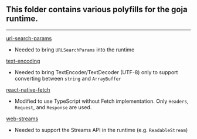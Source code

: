 ## This folder contains various polyfills for the goja runtime.

---

[url-search-params](https://github.com/jerrybendy/url-search-params-polyfill)

- Needed to bring `URLSearchParams` into the runtime

[text-encoding](https://github.com/anonyco/FastestSmallestTextEncoderDecoder)

- Needed to bring TextEncoder/TextDecoder (UTF-8) only to support converting between `string` and `ArrayBuffer`

[react-native-fetch](https://github.com/react-native-community/fetch)

- Modified to use TypeScript without Fetch implementation. Only `Headers`, `Request`, and `Response` are used.

[web-streams](https://github.com/MattiasBuelens/web-streams-polyfill/)

- Needed to support the Streams API in the runtime (e.g. `ReadableStream`)
